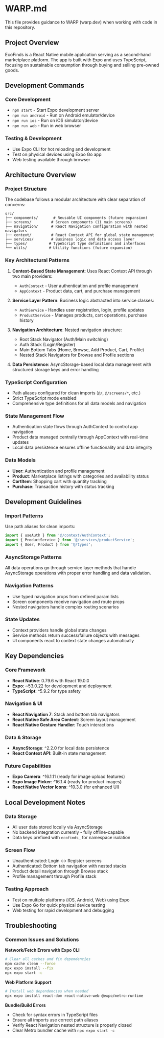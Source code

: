 # WARP.md

This file provides guidance to WARP (warp.dev) when working with code in this repository.

## Project Overview

EcoFinds is a React Native mobile application serving as a second-hand marketplace platform. The app is built with Expo and uses TypeScript, focusing on sustainable consumption through buying and selling pre-owned goods.

## Development Commands

### Core Development
- `npm start` - Start Expo development server
- `npm run android` - Run on Android emulator/device
- `npm run ios` - Run on iOS simulator/device  
- `npm run web` - Run in web browser

### Testing & Development
- Use Expo CLI for hot reloading and development
- Test on physical devices using Expo Go app
- Web testing available through browser

## Architecture Overview

### Project Structure
The codebase follows a modular architecture with clear separation of concerns:

```
src/
├── components/       # Reusable UI components (future expansion)
├── screens/         # Screen components (11 main screens)
├── navigation/      # React Navigation configuration with nested navigators
├── context/         # React Context API for global state management
├── services/        # Business logic and data access layer
├── types/          # TypeScript type definitions and interfaces
└── utils/          # Utility functions (future expansion)
```

### Key Architectural Patterns

1. **Context-Based State Management**: Uses React Context API through two main providers:
   - `AuthContext` - User authentication and profile management
   - `AppContext` - Product data, cart, and purchase management

2. **Service Layer Pattern**: Business logic abstracted into service classes:
   - `AuthService` - Handles user registration, login, profile updates
   - `ProductService` - Manages products, cart operations, purchase history

3. **Navigation Architecture**: Nested navigation structure:
   - Root Stack Navigator (Auth/Main switching)
   - Auth Stack (Login/Register)
   - Main Bottom Tabs (Home, Browse, Add Product, Cart, Profile)
   - Nested Stack Navigators for Browse and Profile sections

4. **Data Persistence**: AsyncStorage-based local data management with structured storage keys and error handling

### TypeScript Configuration
- Path aliases configured for clean imports (`@/`, `@/screens/*`, etc.)
- Strict TypeScript mode enabled
- Comprehensive type definitions for all data models and navigation

### State Management Flow
- Authentication state flows through AuthContext to control app navigation
- Product data managed centrally through AppContext with real-time updates
- Local data persistence ensures offline functionality and data integrity

### Data Models
- **User**: Authentication and profile management
- **Product**: Marketplace listings with categories and availability status
- **CartItem**: Shopping cart with quantity tracking
- **Purchase**: Transaction history with status tracking

## Development Guidelines

### Import Patterns
Use path aliases for clean imports:
```typescript
import { useAuth } from '@/context/AuthContext';
import { ProductService } from '@/services/productService';
import { User, Product } from '@/types';
```

### AsyncStorage Patterns
All data operations go through service layer methods that handle AsyncStorage operations with proper error handling and data validation.

### Navigation Patterns
- Use typed navigation props from defined param lists
- Screen components receive navigation and route props
- Nested navigators handle complex routing scenarios

### State Updates
- Context providers handle global state changes
- Service methods return success/failure objects with messages
- UI components react to context state changes automatically

## Key Dependencies

### Core Framework
- **React Native**: 0.79.6 with React 19.0.0
- **Expo**: ~53.0.22 for development and deployment
- **TypeScript**: ^5.9.2 for type safety

### Navigation & UI
- **React Navigation 7**: Stack and bottom tab navigators
- **React Native Safe Area Context**: Screen layout management
- **React Native Gesture Handler**: Touch interactions

### Data & Storage
- **AsyncStorage**: ^2.2.0 for local data persistence
- **React Context API**: Built-in state management

### Future Capabilities
- **Expo Camera**: ^16.1.11 (ready for image upload features)
- **Expo Image Picker**: ^16.1.4 (ready for product images)
- **React Native Vector Icons**: ^10.3.0 (for enhanced UI)

## Local Development Notes

### Data Storage
- All user data stored locally via AsyncStorage
- No backend integration currently - fully offline-capable
- Data keys prefixed with `ecofinds_` for namespace isolation

### Screen Flow
- Unauthenticated: Login ↔ Register screens
- Authenticated: Bottom tab navigation with nested stacks
- Product detail navigation through Browse stack
- Profile management through Profile stack

### Testing Approach
- Test on multiple platforms (iOS, Android, Web) using Expo
- Use Expo Go for quick physical device testing
- Web testing for rapid development and debugging

## Troubleshooting

### Common Issues and Solutions

**Network/Fetch Errors with Expo CLI**
```bash
# Clear all caches and fix dependencies
npm cache clean --force
npx expo install --fix
npx expo start -c
```

**Web Platform Support**
```bash
# Install web dependencies when needed
npx expo install react-dom react-native-web @expo/metro-runtime
```

**Bundle/Build Errors**
- Check for syntax errors in TypeScript files
- Ensure all imports use correct path aliases
- Verify React Navigation nested structure is properly closed
- Clear Metro bundler cache with `npx expo start -c`
